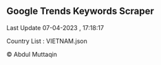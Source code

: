 

## Google Trends Keywords Scraper 
 
Last Update 07-04-2023 , 17:18:17

Country List :
VIETNAM.json



© Abdul Muttaqin 
